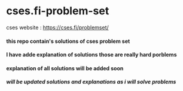 # cses.fi-problem-set

cses website : https://cses.fi/problemset/

#### this repo contain's solutions of cses problem set 
#### I have adde explanation of solutions those are really hard porblems 
#### explanation of all solutions will be added soon 

##### will be updated solutions and explanations as i will solve problems

